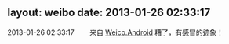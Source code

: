 layout: weibo
date: 2013-01-26 02:33:17
---
2013-01-26 02:33:17  &nbsp;&nbsp;&nbsp;&nbsp;&nbsp;&nbsp; 来自 <a href="http://app.weibo.com/t/feed/l4RWD" rel="nofollow">Weico.Android</a>
糟了，有感冒的迹象！ ​​​
